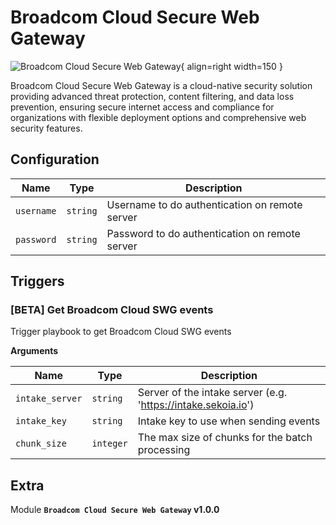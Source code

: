 # Broadcom Cloud Secure Web Gateway

![Broadcom Cloud Secure Web Gateway](/assets/playbooks/library/broadcom-cloud-secure-web-gateway.png){ align=right width=150 }

Broadcom Cloud Secure Web Gateway is a cloud-native security solution providing advanced threat protection, content filtering, and data loss prevention, ensuring secure internet access and compliance for organizations with flexible deployment options and comprehensive web security features.

## Configuration

| Name      |  Type   |  Description  |
| --------- | ------- | --------------------------- |
| `username` | `string` | Username to do authentication on remote server |
| `password` | `string` | Password to do authentication on remote server |

## Triggers

### [BETA] Get Broadcom Cloud SWG events

Trigger playbook to get Broadcom Cloud SWG events

**Arguments**

| Name      |  Type   |  Description  |
| --------- | ------- | --------------------------- |
| `intake_server` | `string` | Server of the intake server (e.g. 'https://intake.sekoia.io') |
| `intake_key` | `string` | Intake key to use when sending events |
| `chunk_size` | `integer` | The max size of chunks for the batch processing |


## Extra

Module **`Broadcom Cloud Secure Web Gateway` v1.0.0**